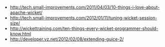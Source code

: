 - http://tech.small-improvements.com/2011/04/03/10-things-i-love-about-apache-wicket/
- http://tech.small-improvements.com/2012/01/11/tuning-wicket-session-size/
- http://wickettraining.com/ten-things-every-wicket-programmer-should-know.html
- http://developer.vz.net/2012/02/08/extending-guice-2/
